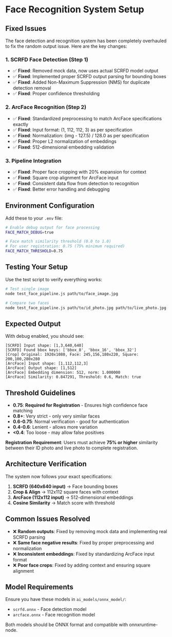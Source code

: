 # Face Recognition System Setup

## Fixed Issues

The face detection and recognition system has been completely overhauled to fix the random output issue. Here are the key changes:

### 1. SCRFD Face Detection (Step 1)
- ✅ **Fixed**: Removed mock data, now uses actual SCRFD model output
- ✅ **Fixed**: Implemented proper SCRFD output parsing for bounding boxes
- ✅ **Fixed**: Added Non-Maximum Suppression (NMS) for duplicate detection removal
- ✅ **Fixed**: Proper confidence thresholding

### 2. ArcFace Recognition (Step 2)
- ✅ **Fixed**: Standardized preprocessing to match ArcFace specifications exactly
- ✅ **Fixed**: Input format: (1, 112, 112, 3) as per specification
- ✅ **Fixed**: Normalization: (img - 127.5) / 128.0 as per specification
- ✅ **Fixed**: Proper L2 normalization of embeddings
- ✅ **Fixed**: 512-dimensional embedding validation

### 3. Pipeline Integration
- ✅ **Fixed**: Proper face cropping with 20% expansion for context
- ✅ **Fixed**: Square crop alignment for ArcFace input
- ✅ **Fixed**: Consistent data flow from detection to recognition
- ✅ **Fixed**: Better error handling and debugging

## Environment Configuration

Add these to your `.env` file:

```bash
# Enable debug output for face processing
FACE_MATCH_DEBUG=true

# Face match similarity threshold (0.0 to 1.0)
# For user registration: 0.75 (75% minimum required)
FACE_MATCH_THRESHOLD=0.75
```

## Testing Your Setup

Use the test script to verify everything works:

```bash
# Test single image
node test_face_pipeline.js path/to/face_image.jpg

# Compare two faces
node test_face_pipeline.js path/to/id_photo.jpg path/to/live_photo.jpg
```

## Expected Output

With debug enabled, you should see:

```
[SCRFD] Input shape: [1,3,640,640]
[SCRFD] Found bbox keys: ['bbox_8', 'bbox_16', 'bbox_32']
[Crop] Original: 1920x1080, Face: 245,156,180x220, Square: 200,100,280x280
[ArcFace] Input shape: [1,112,112,3]
[ArcFace] Output shape: [1,512]
[ArcFace] Embedding dimension: 512, norm: 1.000000
[ArcFace] Similarity: 0.847291, Threshold: 0.6, Match: true
```

## Threshold Guidelines

- **0.75**: **Required for Registration** - Ensures high confidence face matching
- **0.8+**: Very strict - only very similar faces
- **0.6-0.75**: Normal verification - good for authentication
- **0.4-0.6**: Lenient - allows more variation
- **<0.4**: Too loose - may allow false positives

**Registration Requirement**: Users must achieve **75% or higher** similarity between their ID photo and live photo to complete registration.

## Architecture Verification

The system now follows your exact specifications:

1. **SCRFD (640x640 input)** → Face bounding boxes
2. **Crop & Align** → 112x112 square faces with context
3. **ArcFace (112x112 input)** → 512-dimensional embeddings
4. **Cosine Similarity** → Match score with threshold

## Common Issues Resolved

- ❌ **Random outputs**: Fixed by removing mock data and implementing real SCRFD parsing
- ❌ **Same face negative results**: Fixed by proper preprocessing and normalization
- ❌ **Inconsistent embeddings**: Fixed by standardizing ArcFace input format
- ❌ **Poor face crops**: Fixed by adding context and ensuring square alignment

## Model Requirements

Ensure you have these models in `ai_models/onnx_model/`:
- `scrfd.onnx` - Face detection model
- `arcface.onnx` - Face recognition model

Both models should be ONNX format and compatible with onnxruntime-node.
